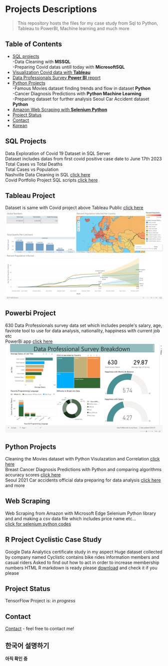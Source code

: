# Projects Descriptions
>This repository hosts the files for my case study from Sql to Python, Tableau to PowerBI, Machine learning and much more
## Table of Contents
* [SQL projects](#sql-projects)
  <br>-Data Cleaning with **MSSQL** <br>
  -Preparing Covid datas untill today with **MicrosoftSQL**
* [Visualization Covid data with **Tableau**](#tableau-project)
* [Data Professionals Survey **Power BI** report](#powerbi-project)
* [Python Projects](#python-projects)
 <br> -Famous Movies dataset finding trends and flow in dataset **Python**<br>
  -Cancer Diagnosis Predictions with **Python Machine Learning**<br>
  -Preparing dataset for further analysis Seoul Car Accident dataset **Python**
* [Amazon Web Scraping with **Selenium Python**](#web-scraping)
* [Project Status](#project-status)
* [Contact](#contact)
* [Korean](#한국어-설명하기)
<!-- * [License](#license) -->
## SQL Projects
Data Exploration of Covid 19 Dataset in SQL Server<br>
Dataset includes datas from first covid positive case date to June 17th 2023<br>
Total Cases vs Total Deaths <br>
Total Cases vs Population <br>
Nashville Data Cleaning in SQL [click here](https://github.com/FurkanBeyazit/PortFolioProjects/blob/main/Nashville%20Data%20Cleaning%20in%20SQL%20.sql) <br>
Covid Portfolio Project SQL scripts [click here](https://github.com/FurkanBeyazit/PortFolioProjects/blob/main/Covid%20Portfolio%20Project%20SQL%20scripts.sql)

## Tableau Project
Dataset is same with Covid project above
Tableau Public [click here](https://public.tableau.com/app/profile/furkan.yagiz/viz/CovidPortfolioProject_16870698928110/Dashboard1?publish=yes)<br>
![tableau](./tableau.jpg)

## Powerbi Project
630 Data Professionals survey data set which includes people's salary, age, favirote tool to use for data analysis, nationality, happiness with current job etc<br>
PowerBi app [click here](https://app.powerbi.com/links/ai0Msvl-tF?ctid=86978b30-1660-4119-8aac-fa62bf388ed6&pbi_source=linkShare)<br>
![powerbi](./powerbi.jpg)


## Python Projects
Cleaning the Movies dataset with Python Visulazation and Correlation [click here](https://github.com/FurkanBeyazit/PortFolioProjects/blob/main/PortfolioProject%20Movies%20Data%20manipulation.ipynb) <br>
Breast Cancer Diagnosis Predictions with Python and comparing algorithms accuracy scores [click here](https://github.com/FurkanBeyazit/PortFolioProjects/blob/main/ML%20Breast%20Cancer%20Diagnosis%20%20Predictions%20.ipynb) <br>
Seoul 2021 Car accidents official data preparing for data analysis [click here](https://github.com/FurkanBeyazit/PortFolioProjects/blob/main/%ED%8C%8C%EC%9D%B4%EC%8D%AC%20%EB%8B%A4%EC%9D%B4%ED%84%B0%20%EC%A3%BC%EB%B9%84%2C%EB%8D%B0%EC%9D%B4%ED%84%B0%EC%97%90%EC%84%9C%20%EC%9D%98%EB%AF%B8%20%EC%B0%BE%EA%B8%B0%20.ipynb) and more

## Web Scraping
Web Scraping from Amazon with Microsoft Edge Selenium Python library and and making a csv data file which includes price name etc... <br>
[click for selenium python codes](https://github.com/FurkanBeyazit/PortFolioProjects/blob/main/Amazon_Scraping_Selenium.ipynb)

## R Project Cyclistic Case Study 
Google Data Analytics certificate study in my aspect
Huge dataset collected by company named Cyclistic contains bike rides information members and casual riders
Asked to find out how to act in order to increase membership numbers
HTML R markdown is ready please [download](https://github.com/FurkanBeyazit/PortFolioProjects/blob/main/Cyclistic_markmark.html) and check it if you please 

## Project Status
TensorFlow Project is:  _in progress_ 

## Contact
[Contact](https://www.linkedin.com/in/furkanbyagiz/) - feel free to contact me!


## 한국어 설명하기
__아직 확인 중__

<!-- Optional -->
<!-- ## License -->
<!-- This project is open source and available under the [... License](). -->

<!-- You don't have to include all sections - just the one's relevant to your project -->
